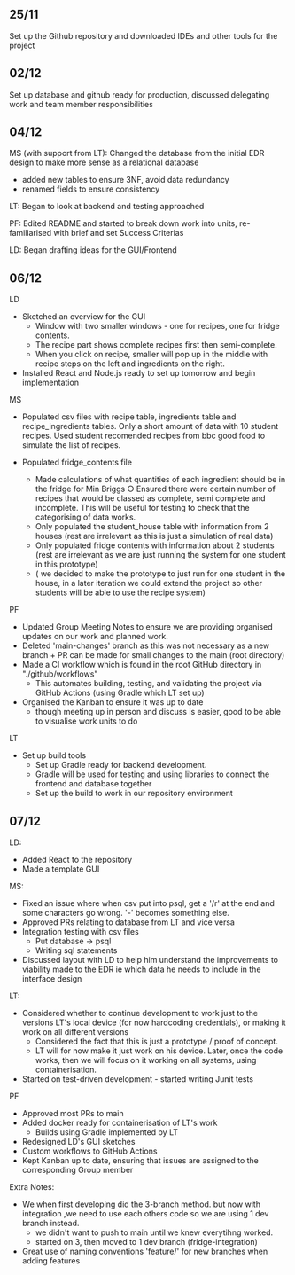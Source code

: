 
## 25/11
Set up the Github repository and downloaded IDEs and other tools for the project
## 02/12
Set up database and github ready for production, discussed delegating work and team member responsibilities
## 04/12
MS (with support from LT): Changed the database from the initial EDR design to make more sense as a relational database 
- added new tables to ensure 3NF, avoid data redundancy
- renamed fields to ensure consistency

LT: Began to look at backend and testing approached

PF: Edited README and started to break down work into units, re-familiarised with brief and set Success Criterias

LD: Began drafting ideas for the GUI/Frontend
## 06/12
LD
- Sketched an overview for the GUI 
    - Window with two smaller windows - one for recipes, one for fridge contents. 
    - The recipe part shows complete recipes first then semi-complete. 
    - When you click on recipe, smaller will pop up in the middle with recipe steps on the left and ingredients on the right.
- Installed React and Node.js ready to set up tomorrow and begin implementation

MS
- Populated csv files with recipe table, ingredients table and recipe_ingredients tables. Only a short amount of data with 10 student recipes. Used student recomended recipes from bbc good food to simulate the list of recipes.

- Populated fridge_contents file
	- Made calculations of what quantities of each ingredient should be in the fridge for Min Briggs 
		○ Ensured there were certain number of recipes that would be classed as complete, semi complete and incomplete. This will be useful for testing to check that the categorising of data works.
	- Only populated the student_house table with information from 2 houses (rest are irrelevant as this is just a simulation of real data)
	- Only populated fridge contents with information about 2 students (rest are irrelevant as we are just running the system for one student in this prototype)
	- ( we decided to make the prototype to just run for one student in the house, in a later iteration we could extend the project so other students will be able to use the recipe system)

PF
- Updated Group Meeting Notes to ensure we are providing organised updates on our work and planned work. 
- Deleted 'main-changes' branch as this was not necessary as a new branch + PR can be made for small changes to the main (root directory)
- Made a CI workflow which is found in the root GitHub directory in "./github/workflows"
    - This automates building, testing, and validating the project via GitHub Actions (using Gradle which LT set up)
- Organised the Kanban to ensure it was up to date 
    - though meeting up in person and discuss is easier, good to be able to visualise work units to do 

LT
- Set up build tools
    - Set up Gradle ready for backend development.
    - Gradle will be used for testing and using libraries to connect the frontend and database together
    - Set up the build to work in our repository environment

## 07/12
LD:
- Added React to the repository
- Made a template GUI

MS: 
- Fixed an issue where when csv put into psql, get a '/r' at the end and some characters go wrong. '-' becomes something else.
- Approved PRs relating to database from LT and vice versa
- Integration testing with csv files
	- Put database -> psql
	- Writing sql statements
- Discussed layout with LD to help him understand the improvements to viability made to the EDR ie which data he needs to include in the interface design

LT:
- Considered whether to continue development to work just to the versions LT's local device (for now hardcoding credentials), or making it work on all different versions
    - Considered the fact that this is just a prototype / proof of concept. 
    - LT will for now make it just work on his device. Later, once the code works, then we will focus on it working on all systems, using containerisation.
- Started on test-driven development - started writing Junit tests

PF 
- Approved most PRs to main
- Added docker ready for containerisation of LT's work
    - Builds using Gradle implemented by LT
- Redesigned LD's GUI sketches
- Custom workflows to GitHub Actions
- Kept Kanban up to date, ensuring that issues are assigned to the corresponding Group member

Extra Notes:
- We when first developing did the 3-branch method. but now with integration ,we need to use each others code so we are using 1 dev branch instead.
    - we didn't want to push to main until we knew everytihng worked.
    - started on 3, then moved to 1 dev branch (fridge-integration)
- Great use of naming conventions 'feature/' for new branches when adding features
    



